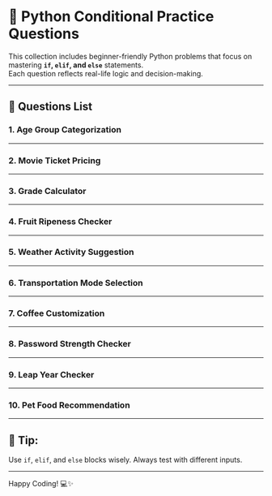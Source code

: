 # 🧠 Python Conditional Practice Questions

This collection includes beginner-friendly Python problems that focus on mastering **`if`, `elif`, and `else`** statements.  
Each question reflects real-life logic and decision-making.

---

## 📝 Questions List

### 1. Age Group Categorization


---

### 2. Movie Ticket Pricing


---

### 3. Grade Calculator
  
---

### 4. Fruit Ripeness Checker
 

---

### 5. Weather Activity Suggestion
 

---

### 6. Transportation Mode Selection
 

---

### 7. Coffee Customization
 

---

### 8. Password Strength Checker
 

---

### 9. Leap Year Checker
 

---

### 10. Pet Food Recommendation
 
---

## 🚀 Tip:
Use `if`, `elif`, and `else` blocks wisely. Always test with different inputs.

---

Happy Coding! 💻✨
